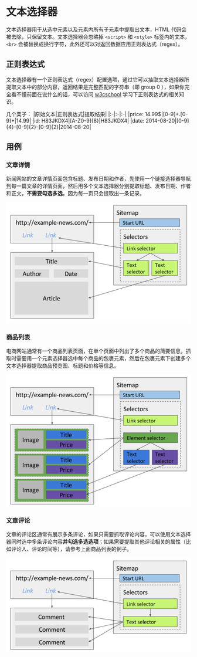 # 文本选择器
文本选择器用于从选中元素以及元素内所有子元素中提取出文本，HTML 代码会被去除，只保留文本。文本选择器会忽略掉 `<script>` 和 `<style>` 标签内的文本，`<br>` 会被替换成换行字符，此外还可以对返回数据应用正则表达式（regex）。

## 正则表达式
文本选择器有一个正则表达式（regex）配置选项，通过它可以抽取文本选择器所提取文本中的部分内容，返回结果是完整匹配的字符串（即 group 0 ），如果你完全看不懂前面在说什么的话，可以访问 [w3cschool](https://www.w3cschool.cn/zhengzebiaodashi/regexp-tutorial.html) 学习下正则表达式的相关知识。

几个栗子：
|原始文本|正则表达式|提取结果|
|:-|:-|:-|
|price: 14.99$|[0-9]+\.[0-9]+|14.99|
|id: H83JKDX4|[A-Z0-9]{8}|H83JKDX4|
|date: 2014-08-20|[0-9]{4}\-[0-9]{2}\-[0-9]{2}|2014-08-20|

## 用例
### 文章详情
新闻网站的文章详情页面包含标题、发布日期和作者，先使用一个链接选择器导航到每一篇文章的详情页面，然后用多个文本选择器分别提取标题、发布日期、作者和正文，**不需要勾选多选**，因为每一页只会提取出一条记录。

![文本选择器抓取文章详情](./images/text-selector-case1.png)

### 商品列表
电商网站通常有一个商品列表页面，在单个页面中列出了多个商品的简要信息，抓取时需要用一个元素选择器选中每个商品的包裹元素，然后在包裹元素下创建多个文本选择器提取商品预览图、标题和价格等信息。

![文本选择器抓取商品列表](./images/text-selector-case2.png)

### 文章评论
文章的评论区通常有展示多条评论，如果只需要抓取评论内容，可以使用文本选择器同时选中多条评论内容**并勾选多选选项**；如果需要提取其他评论相关的属性（比如评论人、评论时间等），请参考上面商品列表的例子。

![文本选择器抓取文章评论](./images/text-selector-case3.png)